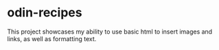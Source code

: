 # odin-recipes
This project showcases my ability to use basic html to insert images and links, as well as formatting text.